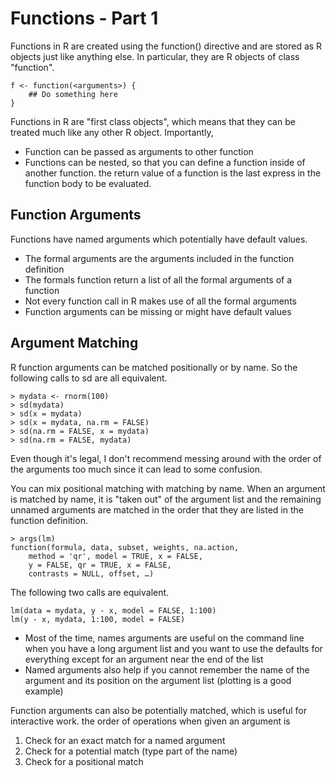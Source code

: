 Functions - Part 1
=========

Functions in R are created using the function() directive and are stored as R objects just like anything else. In particular, they are R objects of class "function".

	f <- function(<arguments>) {
		## Do something here
	}

Functions in R are "first class objects", which means that they can be treated much like any other R object. Importantly,

* Function can be passed as arguments to other function
* Functions can be nested, so that you can define a function inside of another function. the return value of a function is the last express in the function body to be evaluated.


Function Arguments
------------------

Functions have named arguments which potentially have default values.

* The formal arguments are the arguments included in the function definition
* The formals function return a list of all the formal arguments of a function
* Not every function call in R makes use of all the formal arguments
* Function arguments can be missing or might have default values


Argument Matching
-----------------

R function arguments can be matched positionally or by name. So the following calls to sd are all equivalent.

	> mydata <- rnorm(100)
	> sd(mydata)
	> sd(x = mydata)
	> sd(x = mydata, na.rm = FALSE)
	> sd(na.rm = FALSE, x = mydata)
	> sd(na.rm = FALSE, mydata)

Even though it's legal, I don't recommend messing around with the order of the arguments too much since it can lead to some confusion.

You can mix positional matching with matching by name. When an argument is matched by name, it is "taken out" of the argument list and the remaining unnamed arguments are matched in the order that they are listed in the function definition.

	> args(lm)
	function(formula, data, subset, weights, na.action,
		method = 'qr', model = TRUE, x = FALSE,
		y = FALSE, qr = TRUE, x = FALSE,
		contrasts = NULL, offset, …)
	
The following two calls are equivalent.

	lm(data = mydata, y - x, model = FALSE, 1:100)
	lm(y - x, mydata, 1:100, model = FALSE)

* Most of the time, names arguments are useful on the command line when you have a long argument list and you want to use the defaults for everything except for an argument near the end of the list
* Named arguments also help if you cannot remember the name of the argument and its position on the argument list (plotting is a good example)

Function arguments can also be potentially matched, which is useful for interactive work. the order of operations when given an argument is

1. Check for an exact match for a named argument
2. Check for a potential match (type part of the name)
3. Check for a positional match